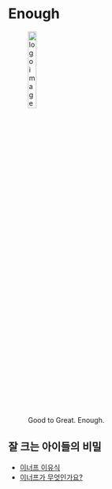 # Enough

<figure style="">
  <img src="https://xenough-public.s3.ap-northeast-2.amazonaws.com/logo/512.jpg" alt="logo image of enough company" style="width:20%;">
  <figcaption>Good to Great. Enough.</figcaption>
</figure>

## 잘 크는 아이들의 비밀

- [이너프 이유식](https://enoughbox.shop/)
- [이너프가 무엇인가요?](https://www.notion.so/enoughu/fd096c1545ee4c41bc9c1582f6277070)
